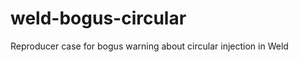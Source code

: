 weld-bogus-circular
===================

Reproducer case for bogus warning about circular injection in Weld
